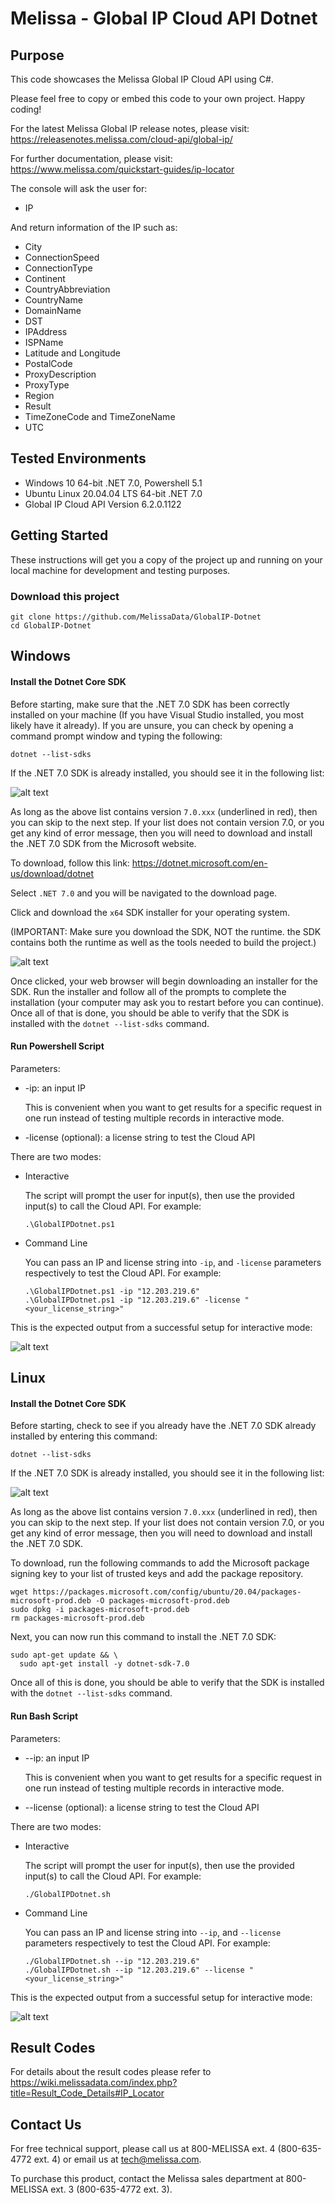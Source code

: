 # Melissa - Global IP Cloud API Dotnet

## Purpose
This code showcases the Melissa Global IP Cloud API using C#.

Please feel free to copy or embed this code to your own project. Happy coding!

For the latest Melissa Global IP release notes, please visit: https://releasenotes.melissa.com/cloud-api/global-ip/

For further documentation, please visit: https://www.melissa.com/quickstart-guides/ip-locator

The console will ask the user for:

- IP

And return information of the IP such as:

- City
- ConnectionSpeed
- ConnectionType
- Continent
- CountryAbbreviation
- CountryName
- DomainName
- DST
- IPAddress
- ISPName
- Latitude and Longitude
- PostalCode
- ProxyDescription
- ProxyType
- Region
- Result
- TimeZoneCode and TimeZoneName
- UTC

## Tested Environments
- Windows 10 64-bit .NET 7.0, Powershell 5.1
- Ubuntu Linux 20.04.04 LTS 64-bit .NET 7.0
- Global IP Cloud API Version 6.2.0.1122

## Getting Started
These instructions will get you a copy of the project up and running on your local machine for development and testing purposes.

### Download this project
```
git clone https://github.com/MelissaData/GlobalIP-Dotnet
cd GlobalIP-Dotnet
```

## Windows

#### Install the Dotnet Core SDK

Before starting, make sure that the .NET 7.0 SDK has been correctly installed on your machine (If you have Visual Studio installed, you most likely have it already). If you are unsure, you can check by opening a command prompt window and typing the following:

`dotnet --list-sdks`

If the .NET 7.0 SDK is already installed, you should see it in the following list:

![alt text](/screenshots/dotnet_output.png)

As long as the above list contains version `7.0.xxx` (underlined in red), then you can skip to the next step. If your list does not contain version 7.0, or you get any kind of error message, then you will need to download and install the .NET 7.0 SDK from the Microsoft website.

To download, follow this link: https://dotnet.microsoft.com/en-us/download/dotnet

Select `.NET 7.0` and you will be navigated to the download page.

Click and download the `x64` SDK installer for your operating system.

(IMPORTANT: Make sure you download the SDK, NOT the runtime. the SDK contains both the runtime as well as the tools needed to build the project.)

![alt text](/screenshots/net7.png)

Once clicked, your web browser will begin downloading an installer for the SDK. Run the installer and follow all of the prompts to complete the installation (your computer may ask you to restart before you can continue). Once all of that is done, you should be able to verify that the SDK is installed with the `dotnet --list-sdks` command.

#### Run Powershell Script
Parameters:
- -ip: an input IP 
 	
  This is convenient when you want to get results for a specific request in one run instead of testing multiple records in interactive mode.  

- -license (optional): a license string to test the Cloud API

There are two modes:

- Interactive 

	The script will prompt the user for input(s), then use the provided input(s) to call the Cloud API. For example:
	```
	.\GlobalIPDotnet.ps1
	```

- Command Line 

	You can pass an IP and license string into `-ip`, and `-license` parameters respectively to test the Cloud API. For example:
	```
    .\GlobalIPDotnet.ps1 -ip "12.203.219.6"
    .\GlobalIPDotnet.ps1 -ip "12.203.219.6" -license "<your_license_string>"
    ```
	
This is the expected output from a successful setup for interactive mode:

![alt text](/screenshots/output.png)

## Linux

#### Install the Dotnet Core SDK
Before starting, check to see if you already have the .NET 7.0 SDK already installed by entering this command:

`dotnet --list-sdks`

If the .NET 7.0 SDK is already installed, you should see it in the following list:

![alt text](/screenshots/dotnet_output2.png)

As long as the above list contains version `7.0.xxx` (underlined in red), then you can skip to the next step. If your list does not contain version 7.0, or you get any kind of error message, then you will need to download and install the .NET 7.0 SDK.

To download, run the following commands to add the Microsoft package signing key to your list of trusted keys and add the package repository.

```
wget https://packages.microsoft.com/config/ubuntu/20.04/packages-microsoft-prod.deb -O packages-microsoft-prod.deb
sudo dpkg -i packages-microsoft-prod.deb
rm packages-microsoft-prod.deb
```

Next, you can now run this command to install the .NET 7.0 SDK:

```
sudo apt-get update && \
  sudo apt-get install -y dotnet-sdk-7.0
```

Once all of this is done, you should be able to verify that the SDK is installed with the `dotnet --list-sdks` command.

#### Run Bash Script
Parameters:
- --ip: an input IP 

  This is convenient when you want to get results for a specific request in one run instead of testing multiple records in interactive mode.  

- --license (optional): a license string to test the Cloud API

There are two modes:
- Interactive 

	The script will prompt the user for input(s), then use the provided input(s) to call the Cloud API. For example:
	```
	./GlobalIPDotnet.sh
	```

- Command Line 

	You can pass an IP and license string into `--ip`, and `--license` parameters respectively to test the Cloud API. For example:
	```
    ./GlobalIPDotnet.sh --ip "12.203.219.6"
    ./GlobalIPDotnet.sh --ip "12.203.219.6" --license "<your_license_string>"
    ```

This is the expected output from a successful setup for interactive mode:

![alt text](/screenshots/output2.png)

## Result Codes
For details about the result codes please refer to https://wiki.melissadata.com/index.php?title=Result_Code_Details#IP_Locator

## Contact Us
For free technical support, please call us at 800-MELISSA ext. 4 (800-635-4772 ext. 4) or email us at tech@melissa.com.

To purchase this product, contact the Melissa sales department at 800-MELISSA ext. 3 (800-635-4772 ext. 3).
